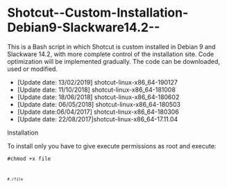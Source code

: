 # Shotcut--Custom-Installation-Debian9-Slackware14.2--
This is a Bash script in which Shotcut is custom installed in Debian 9 and Slackware 14.2, with more complete control of the installation site. Code optimization will be implemented gradually. The code can be downloaded, used or modified.

- [Update date: 13/02/2019] shotcut-linux-x86_64-190127
- [Update date: 11/10/2018] shotcut-linux-x86_64-181008
- [Update date: 18/06/2018] shotcut-linux-x86_64-180602
- [Update date: 06/05/2018] shotcut-linux-x86_64-180503
- [Update date:06/04/2017] shotcut-linux-x86_64-180306
- [Update date: 22/08/2017]shotcut-linux-x86_64-17.11.04

Installation

To install only you have to give execute permissions as root and execute:

<code>#chmod +x file<code>

<code>#./file<code>

